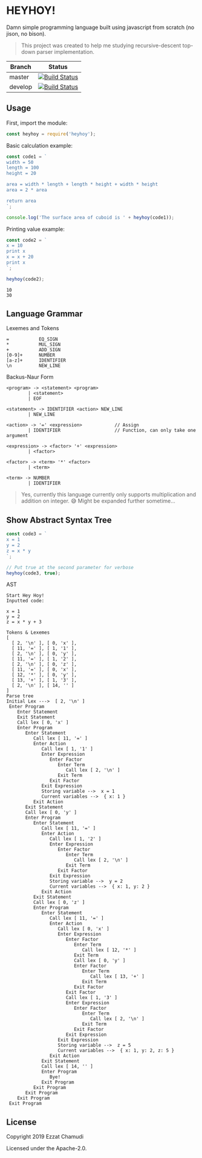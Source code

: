 # HEYHOY!

Damn simple programming language built using javascript from scratch (no jison, no bison).

> This project was created to help me studying recursive-descent top-down parser implementation.

| Branch | Status |
| - | - |
| master | [![Build Status](https://travis-ci.org/ezhmd/heyhoy.svg?branch=master)](https://travis-ci.org/ezhmd/heyhoy) |
| develop | [![Build Status](https://travis-ci.org/ezhmd/heyhoy.svg?branch=develop)](https://travis-ci.org/ezhmd/heyhoy) |

## Usage

First, import the module:
```js
const heyhoy = require('heyhoy');
```

Basic calculation example:

```js
const code1 = `
width = 50
length = 100
height = 20

area = width * length + length * height + width * height
area = 2 * area

return area
`;

console.log('The surface area of cuboid is ' + heyhoy(code1));
```

Printing value example:

```js
const code2 = `
x = 10
print x
x = x + 20
print x
`;

heyhoy(code2);
```
```
10
30
```
## Language Grammar

Lexemes and Tokens

```
=           EQ_SIGN
*           MUL_SIGN
+           ADD_SIGN
[0-9]+      NUMBER
[a-z]+      IDENTIFIER
\n          NEW_LINE
```

Backus-Naur Form

```
<program> -> <statement> <program>
        | <statement> 
        | EOF

<statement> -> IDENTIFIER <action> NEW_LINE
        | NEW_LINE

<action> -> '=' <expression>            // Assign
        | IDENTIFIER                    // Function, can only take one argument

<expression> -> <factor> '+' <expression>
        | <factor>

<factor> -> <term> '*' <factor>
        | <term>

<term> -> NUMBER
        | IDENTIFIER
```

> Yes, currently this language currently only supports multiplication and addition on integer. 😅
> Might be expanded further sometime...

## Show Abstract Syntax Tree

```js
const code3 = `
x = 1
y = 2
z = x * y
`;

// Put true at the second parameter for verbose
heyhoy(code3, true);
```

AST

```
Start Hey Hoy!
Inputted code:

x = 1
y = 2
z = x * y + 3

Tokens & Lexemes
[
  [ 2, '\n' ], [ 0, 'x' ],
  [ 11, '=' ], [ 1, '1' ],
  [ 2, '\n' ], [ 0, 'y' ],
  [ 11, '=' ], [ 1, '2' ],
  [ 2, '\n' ], [ 0, 'z' ],
  [ 11, '=' ], [ 0, 'x' ],
  [ 12, '*' ], [ 0, 'y' ],
  [ 13, '+' ], [ 1, '3' ],
  [ 2, '\n' ], [ 14, '' ]
]
Parse tree
Initial Lex --->  [ 2, '\n' ]
 Enter Program
    Enter Statement
    Exit Statement
    Call lex [ 0, 'x' ]
    Enter Program
       Enter Statement
          Call lex [ 11, '=' ]
          Enter Action
             Call lex [ 1, '1' ]
             Enter Expression
                Enter Factor
                   Enter Term
                      Call lex [ 2, '\n' ]
                   Exit Term
                Exit Factor
             Exit Expression
             Storing variable -->  x = 1
             Current variables -->  { x: 1 }
          Exit Action
       Exit Statement
       Call lex [ 0, 'y' ]
       Enter Program
          Enter Statement
             Call lex [ 11, '=' ]
             Enter Action
                Call lex [ 1, '2' ]
                Enter Expression
                   Enter Factor
                      Enter Term
                         Call lex [ 2, '\n' ]
                      Exit Term
                   Exit Factor
                Exit Expression
                Storing variable -->  y = 2
                Current variables -->  { x: 1, y: 2 }
             Exit Action
          Exit Statement
          Call lex [ 0, 'z' ]
          Enter Program
             Enter Statement
                Call lex [ 11, '=' ]
                Enter Action
                   Call lex [ 0, 'x' ]
                   Enter Expression
                      Enter Factor
                         Enter Term
                            Call lex [ 12, '*' ]
                         Exit Term
                         Call lex [ 0, 'y' ]
                         Enter Factor
                            Enter Term
                               Call lex [ 13, '+' ]
                            Exit Term
                         Exit Factor
                      Exit Factor
                      Call lex [ 1, '3' ]
                      Enter Expression
                         Enter Factor
                            Enter Term
                               Call lex [ 2, '\n' ]
                            Exit Term
                         Exit Factor
                      Exit Expression
                   Exit Expression
                   Storing variable -->  z = 5
                   Current variables -->  { x: 1, y: 2, z: 5 }
                Exit Action
             Exit Statement
             Call lex [ 14, '' ]
             Enter Program
                Bye!
             Exit Program
          Exit Program
       Exit Program
    Exit Program
 Exit Program
```
## License

Copyright 2019 Ezzat Chamudi

Licensed under the Apache-2.0.
